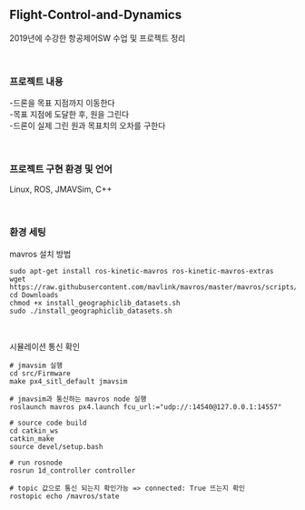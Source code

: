 ## Flight-Control-and-Dynamics
2019년에 수강한 항공제어SW 수업 및 프로젝트 정리

</br>

### 프로젝트 내용
-드론을 목표 지점까지 이동한다 </br>
-목표 지점에 도달한 후, 원을 그린다 </br>
-드론이 실제 그린 원과 목표치의 오차를 구한다 </br>


</br>

### 프로젝트 구현 환경 및 언어
Linux, ROS, JMAVSim, C++


</br>

### 환경 세팅

mavros 설치 방법
```
sudo apt-get install ros-kinetic-mavros ros-kinetic-mavros-extras
wget https://raw.githubusercontent.com/mavlink/mavros/master/mavros/scripts/install_geographiclib_datasets.sh
cd Downloads
chmod +x install_geographiclib_datasets.sh
sudo ./install_geographiclib_datasets.sh
```

</br>

시뮬레이션 통신 확인
```
# jmavsim 실행
cd src/Firmware
make px4_sitl_default jmavsim

# jmavsim과 통신하는 mavros node 실행
roslaunch mavros px4.launch fcu_url:="udp://:14540@127.0.0.1:14557"

# source code build
cd catkin_ws
catkin_make
source devel/setup.bash

# run rosnode
rosrun 1d_controller controller 

# topic 값으로 통신 되는지 확인가능 => connected: True 뜨는지 확인
rostopic echo /mavros/state
```

